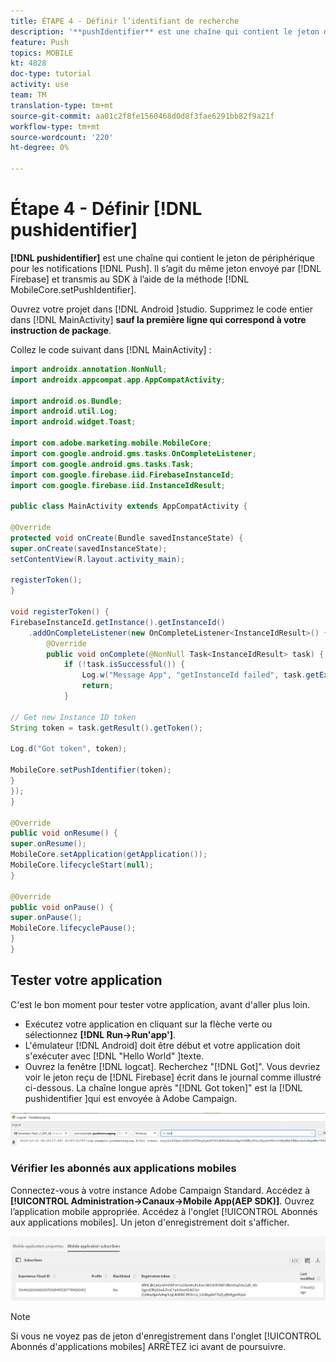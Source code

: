```yaml
---
title: ÉTAPE 4 - Définir l’identifiant de recherche
description: '**pushIdentifier** est une chaîne qui contient le jeton de périphérique pour les notifications Push. Il s’agit du même jeton envoyé par Firebase et transmis au SDK à l’aide de la méthode MobileCore.setPushIdentifier.'
feature: Push
topics: MOBILE
kt: 4828
doc-type: tutorial
activity: use
team: TM
translation-type: tm+mt
source-git-commit: aa01c2f8fe1560468d0d8f3fae6291bb82f9a21f
workflow-type: tm+mt
source-wordcount: '220'
ht-degree: 0%

---
```


# Étape 4 - Définir [!DNL pushidentifier]

**[!DNL pushidentifier]** est une chaîne qui contient le jeton de périphérique pour les notifications [!DNL Push]. Il s’agit du même jeton envoyé par [!DNL Firebase] et transmis au SDK à l’aide de la méthode [!DNL MobileCore.setPushIdentifier].

Ouvrez votre projet dans [!DNL Android ]studio. Supprimez le code entier dans [!DNL MainActivity] **sauf la première ligne qui correspond à votre instruction de package**.

Collez le code suivant dans [!DNL MainActivity] :

<!--
Removed `{.line-numbers}` below
-->

```java
import androidx.annotation.NonNull;
import androidx.appcompat.app.AppCompatActivity;

import android.os.Bundle;
import android.util.Log;
import android.widget.Toast;

import com.adobe.marketing.mobile.MobileCore;
import com.google.android.gms.tasks.OnCompleteListener;
import com.google.android.gms.tasks.Task;
import com.google.firebase.iid.FirebaseInstanceId;
import com.google.firebase.iid.InstanceIdResult;

public class MainActivity extends AppCompatActivity {

@Override
protected void onCreate(Bundle savedInstanceState) {
super.onCreate(savedInstanceState);
setContentView(R.layout.activity_main);

registerToken();
}

void registerToken() {
FirebaseInstanceId.getInstance().getInstanceId()
    .addOnCompleteListener(new OnCompleteListener<InstanceIdResult>() {
        @Override
        public void onComplete(@NonNull Task<InstanceIdResult> task) {
            if (!task.isSuccessful()) {
                Log.w("Message App", "getInstanceId failed", task.getException());
                return;
            }

// Get new Instance ID token
String token = task.getResult().getToken();

Log.d("Got token", token);

MobileCore.setPushIdentifier(token);
}
});
}

@Override
public void onResume() {
super.onResume();
MobileCore.setApplication(getApplication());
MobileCore.lifecycleStart(null);
}

@Override
public void onPause() {
super.onPause();
MobileCore.lifecyclePause();
}
}
```

## Tester votre application

C&#39;est le bon moment pour tester votre application, avant d&#39;aller plus loin.

* Exécutez votre application en cliquant sur la flèche verte ou sélectionnez **[!DNL Run->Run'app']**.
* L&#39;émulateur [!DNL Android] doit être début et votre application doit s&#39;exécuter avec [!DNL "Hello World" ]texte.
* Ouvrez la fenêtre [!DNL logcat]. Recherchez &quot;[!DNL Got]&quot;. Vous devriez voir le jeton reçu de [!DNL Firebase] écrit dans le journal comme illustré ci-dessous. La chaîne longue après &quot;[!DNL Got token]&quot; est la [!DNL pushidentifier ]qui est envoyée à Adobe Campaign.

![logcat-token](assets/logcat-got-token.PNG)

### Vérifier les abonnés aux applications mobiles

Connectez-vous à votre instance Adobe Campaign Standard.
Accédez à **[!UICONTROL Administration->Canaux->Mobile App(AEP SDK)]**. Ouvrez l’application mobile appropriée. Accédez à l&#39;onglet [!UICONTROL Abonnés aux applications mobiles]. Un jeton d&#39;enregistrement doit s&#39;afficher.

![abonnés-applications-mobiles](assets/mobile-application-subscribers.PNG)

>[!NOTE]
>
>Si vous ne voyez pas de jeton d&#39;enregistrement dans l&#39;onglet [!UICONTROL Abonnés d&#39;applications mobiles] ARRÊTEZ ici avant de poursuivre.
